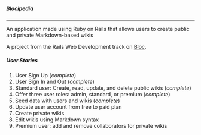 ##### Blocipedia
----

An application made using Ruby on Rails that allows users to create public and private Markdown-based wikis

A project from the Rails Web Development track on [Bloc](bloc.io).

##### *User Stories*

1. User Sign Up (*complete*)
2. User Sign In and Out (*complete*)
3. Standard user: Create, read, update, and delete public wikis (*complete*)
4. Offer three user roles: admin, standard, or premium (*complete*)
5. Seed data with users and wikis (*complete*)
6. Update user account from free to paid plan
7. Create private wikis
8. Edit wikis using Markdown syntax
9. Premium user: add and remove collaborators for private wikis
